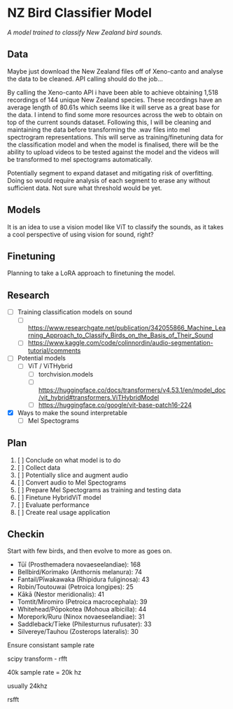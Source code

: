 # NZ Bird Classifier Model

*A model trained to classify New Zealand bird sounds.*

## Data

Maybe just download the New Zealand files off of Xeno-canto and analyse the data to be cleaned. API calling should do the job...

By calling the Xeno-canto API i have been able to achieve obtaining 1,518 recordings of 144 unique New Zealand species. These recordings have an average length of 80.61s which seems like it will serve as a great base for the data. I intend to find some more resources across the web to obtain on top of the current sounds dataset. Following this, I will be cleaning and maintaining the data before transforming the .wav files into mel spectrogram representations. This will serve as training/finetuning data for the classification model and when the model is finalised, there will be the ability to upload videos to be tested against the model and the videos will be transformed to mel spectograms automatically.

Potentially segment to expand dataset and mitigating risk of overfitting.
Doing so would require analysis of each segment to erase any without sufficient data. Not sure what threshold would be yet.

## Models

It is an idea to use a vision model like ViT to classify the sounds, as it takes a cool perspective of using vision for sound, right?

## Finetuning

Planning to take a LoRA approach to finetuning the model.

## Research

- [ ] Training classification models on sound
  - [ ] <https://www.researchgate.net/publication/342055866_Machine_Learning_Approach_to_Classify_Birds_on_the_Basis_of_Their_Sound>
  - [ ] <https://www.kaggle.com/code/colinnordin/audio-segmentation-tutorial/comments>
- [ ] Potential models
  - [ ] ViT / ViTHybrid
    - [ ] torchvision.models
    - [ ] <https://huggingface.co/docs/transformers/v4.53.1/en/model_doc/vit_hybrid#transformers.ViTHybridModel>
    - [ ] <https://huggingface.co/google/vit-base-patch16-224>
- [x] Ways to make the sound interpretable
  - [ ] Mel Spectograms

## Plan

1. [ ] Conclude on what model is to do
2. [ ] Collect data
3. [ ] Potentially slice and augment audio
4. [ ] Convert audio to Mel Spectograms
5. [ ] Prepare Mel Spectograms as training and testing data
6. [ ] Finetune HybridViT model
7. [ ] Evaluate performance
8. [ ] Create real usage application

## Checkin

Start with few birds, and then evolve to more as goes on.

- Tūī (Prosthemadera novaeseelandiae): 168
- Bellbird/Korimako (Anthornis melanura): 74
- Fantail/Pīwakawaka (Rhipidura fuliginosa): 43
- Robin/Toutouwai (Petroica longipes): 25
- Kākā (Nestor meridionalis): 41
- Tomtit/Miromiro (Petroica macrocephala): 39
- Whitehead/Pōpokotea (Mohoua albicilla): 44
- Morepork/Ruru (Ninox novaeseelandiae): 31
- Saddleback/Tīeke (Philesturnus rufusater): 33
- Silvereye/Tauhou (Zosterops lateralis): 30

Ensure consistant sample rate

scipy transform - rfft

40k sample rate = 20k hz

usually 24khz

rsfft

